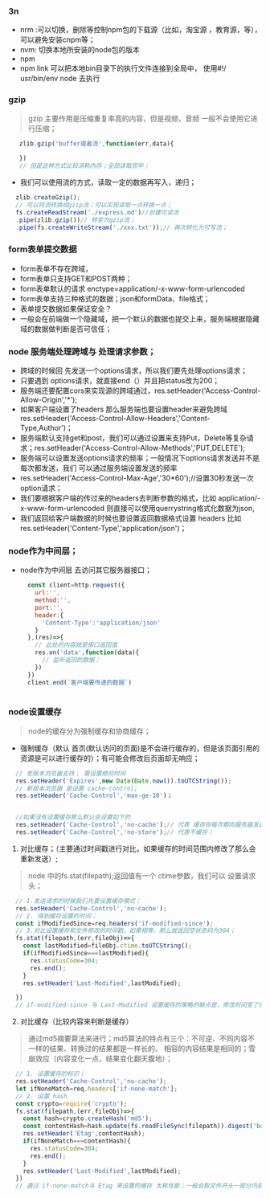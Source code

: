 ### 3n
- nrm :可以切换，删除等控制npm包的下载源（比如，淘宝源 ，教育源，等），可以避免安装cnpm等；
- nvm: 切换本地所安装的node包的版本
- npm
- npm link 可以把本地bin目录下的执行文件连接到全局中， 使用#!/ usr/bin/env node 去执行

### gzip 
> gzip 主要作用是压缩重复率高的内容，但是视频，音频 一般不会使用它进行压缩；
```javascript
   zlib.gzip('buffer或者流',function(err,data){
     
   })
   // 但是这种方式比较消耗内存；全部读取完毕；
```
- 我们可以使用流的方式，读取一定的数据再写入，递归；
```javascript
  zlib.createGzip();
  // 可以将流转换成gzip流；可以实现读取一点转换一点；
  fs.createReadStream('./express.md')//创建可读流
  .pipe(zlib.gzip())// 转变为gzip流；
  .pipe(fs.createWriteStream('./xxx.txt'));// 再次转化为可写流；
```
### form表单提交数据
- form表单不存在跨域，
- form表单只支持GET和POST两种；
- form表单默认的请求 enctype=application/-x-www-form-urlencoded
- form表单支持三种格式的数据；json和formData、file格式； 
- 表单提交数据如果保证安全？
- 一般会在前端做一个隐藏域，把一个默认的数据也提交上来，服务端根据隐藏域的数据做判断是否可信任；
  
### node 服务端处理跨域与 处理请求参数；
- 跨域的时候回 先发送一个options请求，所以我们要先处理options请求；
- 只要遇到 options请求，就直接end（）并且把status改为200；
- 服务端还要配置cors来实现源的跨域通过，res.setHeader('Access-Control-Allow-Origin','*');
- 如果客户端设置了headers 那么服务端也要设置header来避免跨域  res.setHeader('Access-Control-Allow-Headers','Content-Type,Author')；
- 服务端默认支持get和post，我们可以通过设置来支持Put，Delete等复杂请求；res.setHeader('Access-Control-Allow-Methods','PUT,DELETE');
- 服务端可以设置发送options请求的频率；一般情况下options请求发送并不是每次都发送，我们 可以通过服务端设置发送的频率
- res.setHeader('Access-Control-Max-Age','30*60');//设置30秒发送一次option请求；
- 我们要根据客户端的传过来的headers去判断参数的格式，比如 application/-x-www-form-urlencoded  则直接可以使用querrystring格式化数据为json, 
- 我们返回给客户端数据的时候也要设置返回数据格式设置 headers 比如  res.setHeader('Content-Type','application/json')；

### node作为中间层；
- node作为中间层 去访问其它服务器接口；
  ```javascript
    const client=http.request({
      url:'',
      method:'',
      port:'',
      header:{
        'Content-Type':'application/json'
      }
    },(res)=>{
      // 此处的内容就是接口返回值
      res.on('data',function(data){
        // 监听返回的数据；
      })
    })
    client.end(`客户端要传递的数据`)
    
  ```
### node设置缓存
> node的缓存分为强制缓存和协商缓存；
- 强制缓存（默认 首页(默认访问的页面)是不会进行缓存的，但是该页面引用的资源是可以进行缓存的）；有可能会修改后页面却无响应；
```javascript
  // 老版本浏览器支持； 要设置绝对时间
  res.setHeader('Expires',new Date(Date.now()).toUTCString());
  // 新版本浏览器 是设置 cache-control;
  res.setHeader('Cache-Control','max-ge-10')；


  //如果没有设置缓存那么默认会设置如下的
  res.setHeader('Cache-Control','no-cache');// 代表 缓存但每次都向服务器发送请求；
  res.setHeader('Cache-Control','no-store');// 代表不缓存；
```
1. 对比缓存；（主要通过时间戳进行对比，如果缓存的时间范围内修改了那么会重新发送）;
> node 中的fs.stat(filepath);返回值有一个 ctime参数，我们可以 设置请求头；
```javascript
  // 1.发送请求的时候我们先要设置缓存模式；
  res.setHeader('Cache-Control','no-cache');
  // 2. 得到缓存设置的时间；
  const ifModifiedSince=req.headers('if-modified-since');
  // 3.对比设置缓存和文件修改的时间戳，如果相等，那么就返回空状态码为304；
  fs.stat(filepath,(err,fileObj)=>{
    const lastModified=fileObj.ctime.toUTCString();
    if(ifModifiedSince===lastModified){
      res.statusCode=304;
      res.end();
    }
    res.setHeader('Last-Modified',lastModified); 

  })
  // if-modified-since 与 Last-Modified 设置缓存的策略的缺点是，修改时间变了但是内容没有变化，同样会不缓存； 

```
2. 对比缓存（比较内容来判断是缓存）
> 通过md5摘要算法来进行；md5算法的特点有三个：不可逆、不同内容不一样的结果、转换过的结果都是一样长的、 相容的内容结果是相同的；雪崩效应（内容变化一点，结果变化翻天腹地）；
```javascript
  // 1. 设置缓存的标识；
  res.setHeader('Cache-Control','no-cache');
  let ifNoneMatch=req.headers['if-none-match'];
  // 2. 设置 hash
  const crypto=require('crypto'); 
  fs.stat(filepath,(err,fileObj)=>{
    const hash=crypto.createHash('md5');
    const contentHash=hash.update(fs.readFileSync(filepath)).digest('base64');
    res.setHeader('Etag',contentHash);
    if(ifNoneMatch===contentHash){
      res.statusCode=304;
      res.end();
    }
    res.setHeader('Last-Modified',lastModified); 
  })
  // 通过 if-none-match与 Etag 来设置的缓存 太耗性能；一般会取文件开头一部分内容加上 文件的大小来做； 
```

